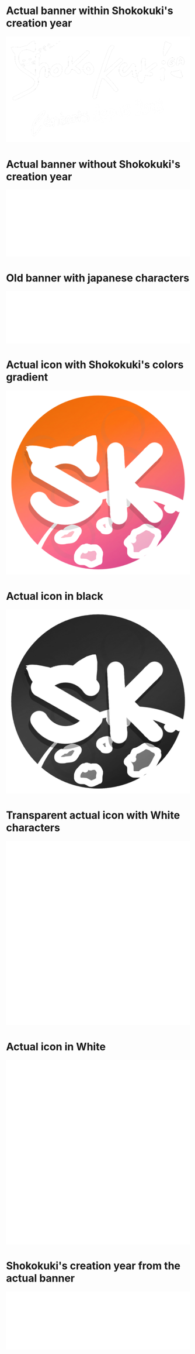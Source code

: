 # Actual banner within Shokokuki's creation year
![](banner-cat-since.png?raw=true)

# Actual banner without Shokokuki's creation year
![](banner-cat.png?raw=true)

# Old banner with japanese characters
![](banner-japanese.png?raw=true)

# Actual icon with Shokokuki's colors gradient
![](round-color.png?raw=true)

# Actual icon in black
![](round-unicolor-black.png?raw=true)

# Transparent actual icon with White characters
![](round-unicolor-inverted-white.png?raw=true)

# Actual icon in White
![](round-unicolor-white.png?raw=true)

# Shokokuki's creation year from the actual banner
![](year.png?raw=true)
